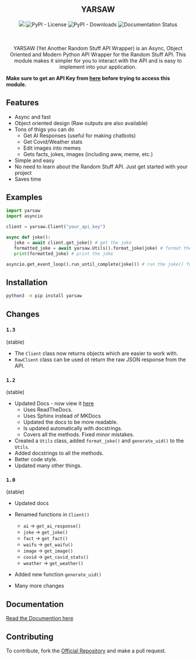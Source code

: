 <h2 align="center">YARSAW</h2>
<div align="center">
<img src="https://img.shields.io/pypi/v/yarsaw">  

<img alt="PyPI - License" src="https://img.shields.io/pypi/l/yarsaw">

<img alt="PyPI - Downloads" src="https://img.shields.io/pypi/dm/yarsaw?color=blue">

<img src='https://readthedocs.org/projects/yarsaw/badge/?version=latest' alt='Documentation Status' />

</div>
<br>
<br>
<p align="center">YARSAW (Yet Another Random Stuff API Wrapper) is an Async, Object Oriented and Modern Python API Wrapper for the Random Stuff API. This module makes it simpler for you to interact with the API and is easy to implement into your application.</p>


**Make sure to get an API Key from [here](https://api-info.pgamerx.com/register.html) before trying to access this module.**

## Features

- Async and fast
- Object oriented design (Raw outputs are also available)
- Tons of thigs you can do
    - Get AI Responses (useful for making chatbots)
    - Get Covid/Weather stats
    - Edit images into memes
    - Gets facts, jokes, images (including aww, meme, etc.)
- Simple and easy
- No need to learn about the Random Stuff API. Just get started with your project
- Saves time

## Examples

```py
import yarsaw
import asyncio

client = yarsaw.Client("your_api_key")

async def joke():
   joke = await client.get_joke() # get the joke
   formatted_joke = await yarsaw.Utils().format_joke(joke) # format the joke (optional)
   print(formatted_joke) # print the joke

asyncio.get_event_loop().run_until_complete(joke()) # run the joke() function
```

## Installation

```bash
python3 -m pip install yarsaw
```

## Changes

### `1.3`
(stable)

- The `Client` class now returns objects which are easier to work with.
- `RawClient` class can be used ot return the raw JSON response from the API.

### `1.2`
(stable)

- Updated Docs - now view it [here](https://yarsaw.namantech.me/)
    - Uses ReadTheDocs.
    - Uses Sphinx instead of MKDocs
    - Updated the docs to be more readable.
    - Is updated automatically with docstrings.
    - Covers all the methods. Fixed minor mistakes.
- Created a `Utils` class, added `format_joke()` and `generate_uid()` to the `Utils`.
- Added docstrings to all the methods.
- Better code style.
- Updated many other things.

### `1.0`

(stable)
- Updated docs
- Renamed functions in `Client()`
    - `ai` -> `get_ai_response()`
    - `joke` -> `get_joke()`
    - `fact` -> `get_fact()`
    - `waifu` -> `get_waifu()`
    - `image` -> `get_image()`
    - `covid` -> `get_covid_stats()`
    - `weather` -> `get_weather()`

- Added new function `generate_uid()`
- Many more changes


## Documentation

[Read the Documention here](https://yarsaw.namantech.me/)

## Contributing 
To contribute, fork the [Official Repository](https://github.com/BruceCodesGithub/yarsaw/) and make a pull request.
